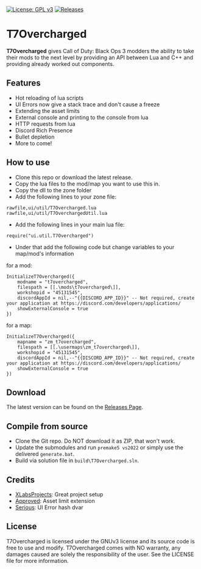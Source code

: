 [![License: GPL v3](https://img.shields.io/badge/License-GPLv3-blue.svg)](https://www.gnu.org/licenses/gpl-3.0)
[![Releases](https://img.shields.io/github/downloads/JariKCoding/T7Overcharged/total.svg)](https://github.com/JariKCoding/T7Overcharged/)

# T7Overcharged

**T7Overcharged** gives Call of Duty: Black Ops 3 modders the ability to take their mods to the next level by providing an API between Lua and C++ and providing already worked out components.

## Features
- Hot reloading of lua scripts
- UI Errors now give a stack trace and don't cause a freeze
- Extending the asset limits
- External console and printing to the console from lua
- HTTP requests from lua
- Discord Rich Presence
- Bullet depletion
- More to come!

## How to use
- Clone this repo or download the latest release.
- Copy the lua files to the mod/map you want to use this in.
- Copy the dll to the zone folder
- Add the following lines to your zone file:
```
rawfile,ui/util/T7Overcharged.lua
rawfile,ui/util/T7OverchargedUtil.lua
```
- Add the following lines in your main lua file:
```
require("ui.util.T7Overcharged")
```
- Under that add the following code but change variables to your map/mod's information

for a mod:
```
InitializeT7Overcharged({
	modname = "t7overcharged",
	filespath = [[.\mods\t7overcharged\]],
	workshopid = "45131545",
	discordAppId = nil,--"{{DISCORD_APP_ID}}" -- Not required, create your application at https://discord.com/developers/applications/
	showExternalConsole = true
})
```
for a map:
```
InitializeT7Overcharged({
	mapname = "zm_t7overcharged",
	filespath = [[.\usermaps\zm_t7overcharged\]],
	workshopid = "45131545",
	discordAppId = nil,--"{{DISCORD_APP_ID}}" -- Not required, create your application at https://discord.com/developers/applications/
	showExternalConsole = true
})
```

## Download

The latest version can be found on the [Releases Page](https://github.com/JariKCoding/T7Overcharged/releases).

## Compile from source

- Clone the Git repo. Do NOT download it as ZIP, that won't work.
- Update the submodules and run `premake5 vs2022` or simply use the delivered `generate.bat`.
- Build via solution file in `build\T7Overcharged.sln`.

## Credits

- [XLabsProjects](https://github.com/XLabsProject): Great project setup
- [Approved](https://github.com/approved): Asset limit extension
- [Serious](https://github.com/shiversoftdev): UI Error hash dvar

## License 

T7Overcharged is licensed under the GNUv3 license and its source code is free to use and modify. T7Overcharged comes with NO warranty, any damages caused are solely the responsibility of the user. See the LICENSE file for more information.